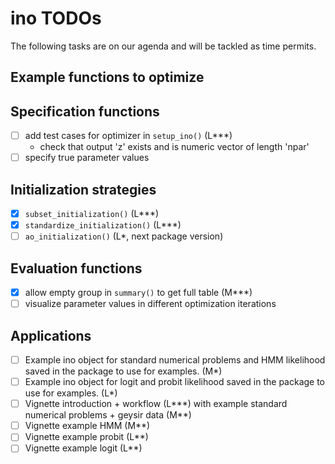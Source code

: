 # ino TODOs

The following tasks are on our agenda and will be tackled as time permits.

## Example functions to optimize

## Specification functions

- [ ] add test cases for optimizer in `setup_ino()` (L***)
  - check that output 'z' exists and is numeric vector of length 'npar'
- [ ] specify true parameter values
      
## Initialization strategies

- [x] `subset_initialization()` (L***)
- [x] `standardize_initialization()` (L***)
- [ ] `ao_initialization()` (L*, next package version)

## Evaluation functions

- [x] allow empty group in `summary()` to get full table (M***)
- [ ] visualize parameter values in different optimization iterations

## Applications

- [ ] Example ino object for standard numerical problems and HMM likelihood saved in the package to use for examples. (M*)
- [ ] Example ino object for logit and probit likelihood saved in the package to use for examples. (L*)
- [ ] Vignette introduction + workflow (L\*\*\*) with example standard numerical problems + geysir data (M**)
- [ ] Vignette example HMM (M**)
- [ ] Vignette example probit (L**)
- [ ] Vignette example logit (L**)
